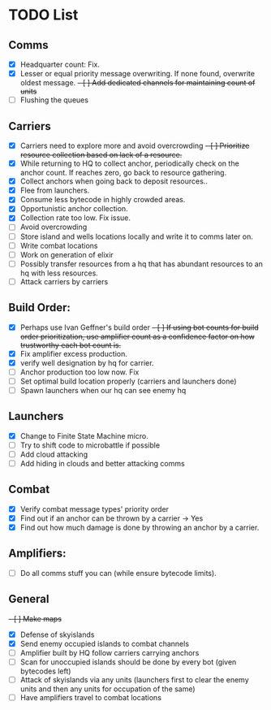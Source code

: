 # TODO List

## Comms

- [x] Headquarter count: Fix.
- [x] Lesser or equal priority message overwriting. If none found, overwrite oldest message.
~~- [ ] Add dedicated channels for maintaining count of units~~
- [ ] Flushing the queues

## Carriers
- [x] Carriers need to explore more and avoid overcrowding
~~- [ ] Prioritize resource collection based on lack of a resource.~~
- [x] While returning to HQ to collect anchor, periodically check on the anchor count. If reaches zero, go back to resource gathering.
- [x] Collect anchors when going back to deposit resources..
- [x] Flee from launchers.
- [x] Consume less bytecode in highly crowded areas.
- [x] Opportunistic anchor collection.
- [x] Collection rate too low. Fix issue.
- [ ] Avoid overcrowding
- [ ] Store island and wells locations locally and write it to comms later on.
- [ ] Write combat locations
- [ ] Work on generation of elixir
- [ ] Possibly transfer resources from a hq that has abundant resources to an hq with less resources.
- [ ] Attack carriers by carriers

## Build Order:
- [x] Perhaps use Ivan Geffner's build order
~~- [ ] If using bot counts for build order prioritization, use amplifier count as a confidence factor on how trustworthy each bot count is.~~
- [x] Fix amplifier excess production.
- [x] verify well designation by hq for carrier.
- [ ] Anchor production too low now. Fix
- [ ] Set optimal build location properly (carriers and launchers done)
- [ ] Spawn launchers when our hq can see enemy hq

## Launchers

- [x] Change to Finite State Machine micro.
- [ ] Try to shift code to microbattle if possible
- [ ] Add cloud attacking
- [ ] Add hiding in clouds and better attacking comms

## Combat

- [x] Verify combat message types' priority order
- [x] Find out if an anchor can be thrown by a carrier -> Yes
- [x] Find out how much damage is done by throwing an anchor by a carrier.

## Amplifiers:
- [ ] Do all comms stuff you can (while ensure bytecode limits).

## General
~~- [ ]  Make maps~~
- [x]  Defense of skyislands
- [x]  Send enemy occupied islands to combat channels
- [ ]  Amplifier built by HQ follow carriers carrying anchors
- [ ]  Scan for unoccupied islands should be done by every bot (given bytecodes left)
- [ ]  Attack of skyislands via any units (launchers first to clear the enemy units and then any units for occupation of the same)
- [ ]  Have amplifiers travel to combat locations